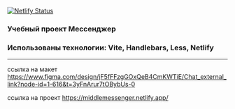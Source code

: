[![Netlify Status](https://api.netlify.com/api/v1/badges/2121d29c-5125-4bfc-a05a-a9447ccd9627/deploy-status)](https://app.netlify.com/sites/middlemessenger/deploys)

### Учебный проект Мессенджер

### Использованы технологии: Vite, Handlebars, Less, Netlify 
---
ссылка на макет https://www.figma.com/design/jF5fFFzgGOxQeB4CmKWTiE/Chat_external_link?node-id=1-616&t=3yFnArur7tOBybUs-0

ссылка на проект https://middlemessenger.netlify.app/
